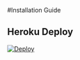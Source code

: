 #Installation Guide
## Heroku Deploy
[![Deploy](https://www.herokucdn.com/deploy/button.svg)](https://heroku.com/deploy)

